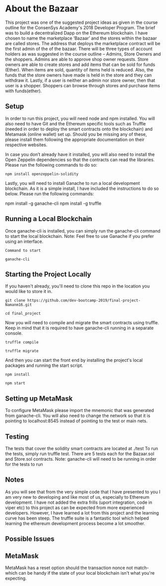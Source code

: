 
About the Bazaar
================
This project was one of the suggested project ideas as given in the course outline for the ConsenSys Academy's 2018 Developer Program. The brief was to build a decentralized Dapp on the Ethereum blockchain. I have chosen to name the marketplace ‘Bazaar’ and the stores within the bazaar are called stores. 
The address that deploys the marketplace contract will be the first admin of the of the bazaar. There will be three types of account holders as was suggested in the course outline – Admins, Store Owners and the shoppers. 
Admins are able to approve shop owner requests. Store owners are able to create stores and add items that can be sold for funds (Ether). When items are sold, quantity of items held is reduced. Also, the funds that the store owners have made is held in the store and they can withdraw it. Lastly, if a user is neither an admin nor store owner, then that user is a shopper. Shoppers can browse through stores and purchase items with funds(ether). 

Setup
-----
In order to run this project, you will need node and npm installed. You will also need to have Git and the Ethereum specific tools such as Truffle (needed in order to deploy the smart contracts onto the blockchain) and Metamask (online wallet) set up. Should you be missing any of these, please install them following the appropriate documentation on their respective websites.

In case you don’t already have it installed, you will also need to install the Open Zeppelin dependencies so that the contracts can read the libraries. Please run the following commands to do so:

`npm install openzeppelin-solidity`

Lastly, you will need to install Ganache to run a local development blockchain. As it is a simple install, I have included the instructions to do so below. Please run the following commands:

npm install -g ganache-cli
npm install -g truffle

Running a Local Blockchain
--------------------------
Once ganache-cli is installed, you can simply run the ganache-cli command to start the local blockchain. 
Note: Feel free to use Ganache if you prefer using an interface.

`Command to start`

`ganache-cli`

Starting the Project Locally
----------------------------
If you haven't already, you'll need to clone this repo in the location you would like to store it in.

`git clone https://github.com/dev-bootcamp-2019/final-project-Namanm16.git`

`cd final_project`

Now you will need to compile and migrate the smart contracts using truffle. Keep in mind that it is required to have ganache-cli running in a separate console.

`truffle compile`

`truffle migrate`

And then you can start the front end by installing the project's local packages and running the start script.

`npm install`

`npm start`

Setting up MetaMask
-------------------
To configure MetaMask please import the mnemonic that was generated from ganache-cli.
You will also need to change the network so that it is pointing to localhost:8545 instead of pointing to the test or main nets.

Testing
-------
The tests that cover the solidity smart contracts are located at ./test To run the tests, simply run truffle test.
There are 5 tests each for the Bazaar.sol and Store.sol contracts.
Note: ganache-cli will need to be running in order for the tests to run


Notes
-----
As you will see that from the very simple code that I have presented to you I am very new to developing and like most of us, especially to Ethereum development. I have not added the extra frills (uport integration, code in viper etc) to this project as can be expected from more experienced developers. However, I have learned a lot from this project and the learning curve has been steep. The truffle suite is a fantastic tool which helped learning the ethereum development process become a lot smoother. 

Possible Issues
---------------
MetaMask
--------
MetaMask has a reset option should the transaction nonce not match- which can be handy if the state of your local blockchain isn't what you're expecting.

